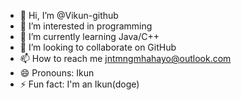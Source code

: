 - 👋 Hi, I’m @Vikun-github
- 👀 I’m interested in programming
- 🌱 I’m currently learning Java/C++
- 💞️ I’m looking to collaborate on GitHub
- 📫 How to reach me jntmngmhahayo@outlook.com
- 😄 Pronouns: Ikun
- ⚡ Fun fact: I'm an Ikun(doge)

<!---
Vikun-github/Vikun-github is a ✨ special ✨ repository because its `README.md` (this file) appears on your GitHub profile.
You can click the Preview link to take a look at your changes.
--->
